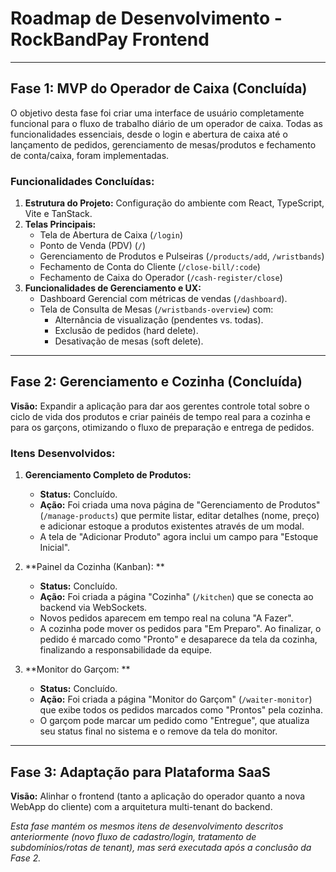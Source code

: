 # Roadmap de Desenvolvimento - RockBandPay Frontend

---

## Fase 1: MVP do Operador de Caixa (Concluída)

O objetivo desta fase foi criar uma interface de usuário completamente funcional para o fluxo de trabalho diário de um operador de caixa. Todas as funcionalidades essenciais, desde o login e abertura de caixa até o lançamento de pedidos, gerenciamento de mesas/produtos e fechamento de conta/caixa, foram implementadas.

### Funcionalidades Concluídas:

1.  **Estrutura do Projeto:** Configuração do ambiente com React, TypeScript, Vite e TanStack.
2.  **Telas Principais:**
    *   Tela de Abertura de Caixa (`/login`)
    *   Ponto de Venda (PDV) (`/`)
    *   Gerenciamento de Produtos e Pulseiras (`/products/add`, `/wristbands`)
    *   Fechamento de Conta do Cliente (`/close-bill/:code`)
    *   Fechamento de Caixa do Operador (`/cash-register/close`)
3.  **Funcionalidades de Gerenciamento e UX:**
    *   Dashboard Gerencial com métricas de vendas (`/dashboard`).
    *   Tela de Consulta de Mesas (`/wristbands-overview`) com:
        *   Alternância de visualização (pendentes vs. todas).
        *   Exclusão de pedidos (hard delete).
        *   Desativação de mesas (soft delete).

---

## Fase 2: Gerenciamento e Cozinha (Concluída)

**Visão:** Expandir a aplicação para dar aos gerentes controle total sobre o ciclo de vida dos produtos e criar painéis de tempo real para a cozinha e para os garçons, otimizando o fluxo de preparação e entrega de pedidos.

### Itens Desenvolvidos:

1.  **Gerenciamento Completo de Produtos:**
    *   **Status:** Concluído.
    *   **Ação:** Foi criada uma nova página de "Gerenciamento de Produtos" (`/manage-products`) que permite listar, editar detalhes (nome, preço) e adicionar estoque a produtos existentes através de um modal.
    *   A tela de "Adicionar Produto" agora inclui um campo para "Estoque Inicial".

2.  **Painel da Cozinha (Kanban):
    **
    *   **Status:** Concluído.
    *   **Ação:** Foi criada a página "Cozinha" (`/kitchen`) que se conecta ao backend via WebSockets.
    *   Novos pedidos aparecem em tempo real na coluna "A Fazer".
    *   A cozinha pode mover os pedidos para "Em Preparo". Ao finalizar, o pedido é marcado como "Pronto" e desaparece da tela da cozinha, finalizando a responsabilidade da equipe.

3.  **Monitor do Garçom:
    **
    *   **Status:** Concluído.
    *   **Ação:** Foi criada a página "Monitor do Garçom" (`/waiter-monitor`) que exibe todos os pedidos marcados como "Prontos" pela cozinha.
    *   O garçom pode marcar um pedido como "Entregue", que atualiza seu status final no sistema e o remove da tela do monitor.

---

## Fase 3: Adaptação para Plataforma SaaS

**Visão:** Alinhar o frontend (tanto a aplicação do operador quanto a nova WebApp do cliente) com a arquitetura multi-tenant do backend.

*Esta fase mantém os mesmos itens de desenvolvimento descritos anteriormente (novo fluxo de cadastro/login, tratamento de subdomínios/rotas de tenant), mas será executada após a conclusão da Fase 2.*

